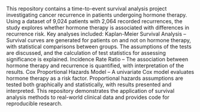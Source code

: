 This repository contains a time-to-event survival analysis project investigating cancer recurrence in patients undergoing hormone therapy. Using a dataset of 9,024 patients with 2,064 recorded recurrences, the study explores whether hormone therapy is associated with differences in recurrence risk.
Key analyses included:
Kaplan-Meier Survival Analysis – Survival curves are generated for patients on and not on hormone therapy, with statistical comparisons between groups. The assumptions of the tests are discussed, and the calculation of test statistics for assessing significance is explained.
Incidence Rate Ratio – The association between hormone therapy and recurrence is quantified, with interpretation of the results.
Cox Proportional Hazards Model – A univariate Cox model evaluates hormone therapy as a risk factor. Proportional hazards assumptions are tested both graphically and statistically, with results presented and interpreted.
This repository demonstrates the application of survival analysis methods to real-world clinical data and provides code for reproducible research.
